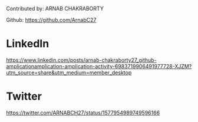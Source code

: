 Contributed by: ARNAB CHAKRABORTY

Github: https://github.com/ArnabC27

# LinkedIn
https://www.linkedin.com/posts/arnab-chakraborty27_github-amplicationamplication-amplication-activity-6983719906491977728-XJZM?utm_source=share&utm_medium=member_desktop

# Twitter
https://twitter.com/ARNABCH27/status/1577954989749596166
